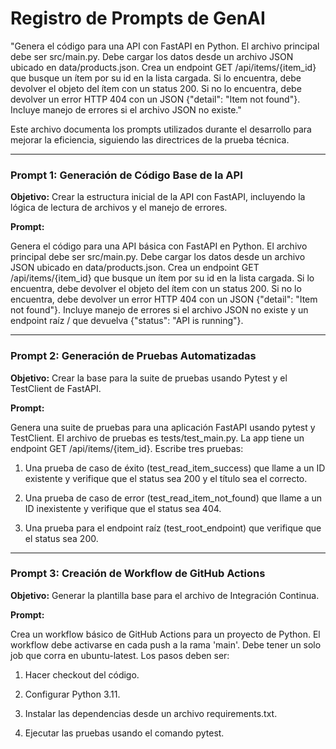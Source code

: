 # Registro de Prompts de GenAI

"Genera el código para una API con FastAPI en Python. El archivo principal debe ser src/main.py. Debe cargar los datos desde un archivo JSON ubicado en data/products.json. Crea un endpoint GET /api/items/{item_id} que busque un ítem por su id en la lista cargada. Si lo encuentra, debe devolver el objeto del ítem con un status 200. Si no lo encuentra, debe devolver un error HTTP 404 con un JSON {\"detail\": \"Item not found\"}. Incluye manejo de errores si el archivo JSON no existe."

Este archivo documenta los prompts utilizados durante el desarrollo para mejorar la eficiencia, siguiendo las directrices de la prueba técnica.

---
### Prompt 1: Generación de Código Base de la API

**Objetivo:** Crear la estructura inicial de la API con FastAPI, incluyendo la lógica de lectura de archivos y el manejo de errores.

**Prompt:**

Genera el código para una API básica con FastAPI en Python. El archivo principal debe ser src/main.py. Debe cargar los datos desde un archivo JSON ubicado en data/products.json. Crea un endpoint GET /api/items/{item_id} que busque un ítem por su id en la lista cargada. Si lo encuentra, debe devolver el objeto del ítem con un status 200. Si no lo encuentra, debe devolver un error HTTP 404 con un JSON {\"detail\": \"Item not found\"}. Incluye manejo de errores si el archivo JSON no existe y un endpoint raíz / que devuelva {\"status\": \"API is running\"}.

---
### Prompt 2: Generación de Pruebas Automatizadas

**Objetivo:** Crear la base para la suite de pruebas usando Pytest y el TestClient de FastAPI.

**Prompt:**

Genera una suite de pruebas para una aplicación FastAPI usando pytest y TestClient. El archivo de pruebas es tests/test_main.py. La app tiene un endpoint GET /api/items/{item_id}. Escribe tres pruebas: 

1. Una prueba de caso de éxito (test_read_item_success) que llame a un ID existente y verifique que el status sea 200 y el título sea el correcto.

2. Una prueba de caso de error (test_read_item_not_found) que llame a un ID inexistente y verifique que el status sea 404.

3. Una prueba para el endpoint raíz (test_root_endpoint) que verifique que el status sea 200.

---
### Prompt 3: Creación de Workflow de GitHub Actions

**Objetivo:** Generar la plantilla base para el archivo de Integración Continua.

**Prompt:**

Crea un workflow básico de GitHub Actions para un proyecto de Python. El workflow debe activarse en cada push a la rama 'main'. Debe tener un solo job que corra en ubuntu-latest. Los pasos deben ser:

1. Hacer checkout del código.

2. Configurar Python 3.11.

3. Instalar las dependencias desde un archivo requirements.txt.

4. Ejecutar las pruebas usando el comando pytest.